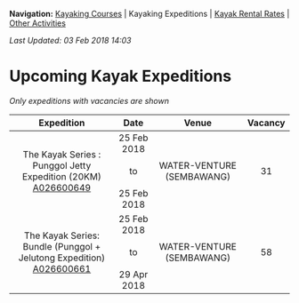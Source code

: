 **Navigation:** [Kayaking Courses](index) &#124; Kayaking Expeditions &#124; [Kayak Rental Rates](rental) &#124; [Other Activities](activity)

_Last Updated: 03 Feb 2018 14:03_
# Upcoming Kayak Expeditions

_Only expeditions with vacancies are shown_

Expedition | Date | Venue | Vacancy
:---:|:---:|:---:|:---:
The Kayak Series : Punggol Jetty Expedition (20KM)<br />[A026600649](https://www.onepa.sg/event/details/a026600649)|25 Feb 2018<br/><br/>to<br/><br/>25 Feb 2018|WATER-VENTURE (SEMBAWANG)|31
The Kayak Series: Bundle (Punggol + Jelutong Expedition)<br />[A026600661](https://www.onepa.sg/event/details/a026600661)|25 Feb 2018<br/><br/>to<br/><br/>29 Apr 2018|WATER-VENTURE (SEMBAWANG)|58


